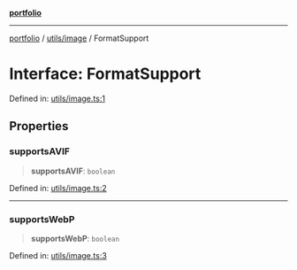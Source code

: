 [**portfolio**](../../../README.md)

***

[portfolio](../../../modules.md) / [utils/image](../README.md) / FormatSupport

# Interface: FormatSupport

Defined in: [utils/image.ts:1](https://github.com/tnorlund/Portfolio/blob/a42aa8dad0618adb0fe0550dfcf0a2e53426c35f/portfolio/utils/image.ts#L1)

## Properties

### supportsAVIF

> **supportsAVIF**: `boolean`

Defined in: [utils/image.ts:2](https://github.com/tnorlund/Portfolio/blob/a42aa8dad0618adb0fe0550dfcf0a2e53426c35f/portfolio/utils/image.ts#L2)

***

### supportsWebP

> **supportsWebP**: `boolean`

Defined in: [utils/image.ts:3](https://github.com/tnorlund/Portfolio/blob/a42aa8dad0618adb0fe0550dfcf0a2e53426c35f/portfolio/utils/image.ts#L3)
